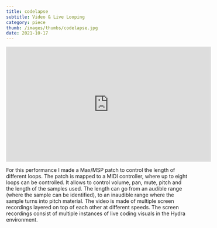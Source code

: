 ```yaml
---
title: codelapse
subtitle: Video & Live Looping
category: piece
thumb: /images/thumbs/codelapse.jpg
date: 2021-10-17
---
```


<iframe width="560" height="315" src="https://www.youtube.com/embed/f2unzf1_q-k" title="YouTube video player" frameborder="0" allow="accelerometer; autoplay; clipboard-write; encrypted-media; gyroscope; picture-in-picture" allowfullscreen></iframe>

For this performance I made a Max/MSP patch to control the length of different loops. The patch is mapped to a MIDI controller, where up to eight loops can be controlled. It allows to control volume, pan, mute, pitch and the length of the samples used. The length can go from an audible range (where the sample can be identified), to an inaudible range where the sample turns into pitch material. The video is made of multiple screen recordings layered on top of each other at different speeds. The screen recordings consist of multiple instances of live coding visuals in the Hydra environment.
